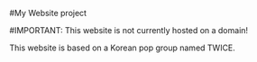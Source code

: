 #My Website project

#IMPORTANT: This website is not currently hosted on a domain!

This website is based on a Korean pop group named TWICE. 


